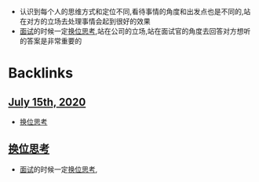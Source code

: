 - 认识到每个人的思维方式和定位不同,看待事情的角度和出发点也是不同的,站在对方的立场去处理事情会起到很好的效果
- [面试](<面试.md>)的时候一定[换位思考](<换位思考.md>),站在公司的立场,站在面试官的角度去回答对方想听的答案是非常重要的

# Backlinks
## [July 15th, 2020](<July 15th, 2020.md>)
- [换位思考](<换位思考.md>)

## [换位思考](<换位思考.md>)
- [面试](<面试.md>)的时候一定[换位思考](<换位思考.md>),


